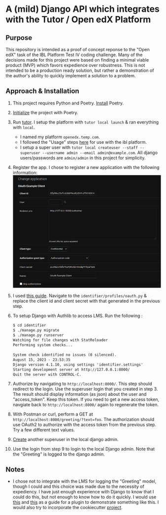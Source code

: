 # A (mild) Django API which integrates with the Tutor / Open edX Platform

## Purpose

This repository is intended as a proof of concept reponse to the "Open edX"
task of the IBL Platform Test IV coding challenge. Many of the decisions made
for this project were based on finding a minimal viable product (MVP) which
favors expedience over robustness. This is not intended to be a production ready
solution, but rather a demonstration of the author's ability to quickly
implement a solution to a problem.

## Approach & Installation

1. This project requires Python and Poetry. [Install](https://python-poetry.org/docs/#installation) Poetry.
2. [Initialize](https://python-poetry.org/docs/basic-usage/#initialising-a-pre-existing-project) the project with Poetry.
3. Run [tutor](https://docs.tutor.overhang.io/install.html). I setup the platform with `tutor local launch` & ran everything with `local`.
   - I named my platform `openedx.temp.com`.
   - I followed the "Usage" steps [here](https://gallery.ecr.aws/ibleducation/ibl-edx-ce) for use with the ibl platform.
   - I setup a super user with `tutor local createuser --staff --superuser --username admin --email admin@example.com`. All django users/passwords are `admin/admin` in this project for simplicity.
4. Register the app. I chose to register a new application with the following information: ![image](./docs/images/register-app.png)
5. I used [this guide](https://opencraft.com/use-the-open-edx-lms-for-authentication/). Navigate to the `identifier/profiles/oauth.py` & replace the client id and client secret with that generated in the previous step.
6. To setup Django with Authlib to access LMS. Run the following :

    ```shell
    $ cd identifier
    $ ./manage.py migrate
    $ ./manage.py runserver
    Watching for file changes with StatReloader
    Performing system checks...

    System check identified no issues (0 silenced).
    August 15, 2023 - 23:53:35
    Django version 4.1.10, using settings 'identifier.settings'
    Starting development server at http://127.0.0.1:8000/
    Quit the server with CONTROL-C.
    ```

7. Authorize by navigating to `http://localhost:8000/`. This step should redirect to the login. Use the superuser login that you created in step 3. The result should display information (as json) about the user and "access_token". Keep this token. If you need to get a new access token, navgiate back to `http://localhost:8000/` again to regenerate the token.
8. With Postman or curl, perform a GET at `http://localhost:8000/greeting/?text=foo`. The authorization should use OAuth2 to authorize with the access token from the previous step. Try a few different text values.
9. [Create](https://www.educative.io/answers/how-to-create-a-superuser-in-django) another superuser in the local django admin.
10. Use the login from step 9 to login to the local Django admin. Note that the "Greeting" is logged to the django admin.

## Notes

- I chose not to integrate with the LMS for logging the "Greeting" model, though I could and this choice was made due to the necessity of expediency. I have just enough experience with Django to know that I could do this, but not enough to know how to do it quickly. I would use [this](https://blog.lawrencemcdaniel.com/getting-started-with-open-edx-plugin-architecture/) and [this](https://github.com/cookiecutter-openedx/openedx-plugin-example/tree/main/openedx_plugin_api) as a guide for a plugin to demonstrate something like this. I would also try to incorporate the cookiecutter [project](https://github.com/openedx/edx-cookiecutters/blob/master/README.rst).  
